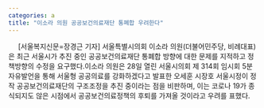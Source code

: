 ```yaml
---
categories: a
title: "이소라 의원 공공보건의료재단 통폐합 우려한다"
---
```

&nbsp;&nbsp;&nbsp;&nbsp; [서울복지신문=장경근 기자] 서울특별시의회 이소라 의원(더불어민주당, 비례대표)은 최근 서울시가 추진 중인 공공보건의료재단 통폐합 방향에 대한 문제를 지적하고 정책방향의 수정을 요구했다.이소라 의원은 28일 열린 서울시의회 제 314회 임시회 5분 자유발언을 통해 서울형 공공의료를 강화하겠다고 발표한 오세훈 시장호 서울시정이 정작 공공보건의료재단의 구조조정을 추진 중이라는 점을 비판하며, 이는 코로나 19가 종식되지도 않은 시점에서 공공보건의료정책의 후퇴를 가져올 것이라고 우려를 표했다.